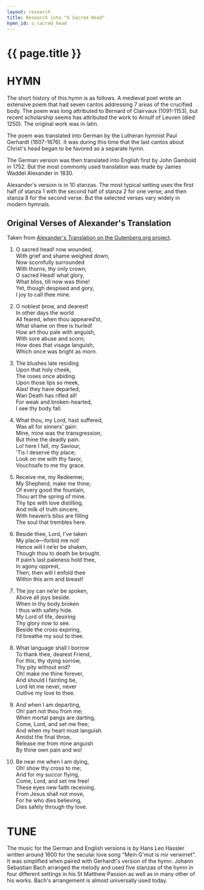 ```yaml
---
layout: research
title: Research into "O Sacred Head"
hymn_id: o_sacred_head
---
```

# {{ page.title }}

# HYMN

The short history of this hymn is as follows.  A medieval poet wrote an extensive poem that had seven cantos
addressing 7 areas of the crucified body.  The poem was long attributed to Bernard of Clairvaux (1091-1153),
but recent scholarship seems has attributed the work to Arnulf of Leuven (died 1250).  The original work was
in latin.

The poem was translated into German by the Lutheran hymnist Paul Gerhardt (1607-1676).  It was during this
time that the last cantos about Christ's head began to be favored as a separate hymn.

The German version was then translated into English first by John Gambold in 1752.  But the most commonly
used translation was made by James Waddel Alexander in 1830.

Alexander's version is in 10 stanzas.  The most typical setting uses the first half of stanza 1 with the second
half of stanza 2 for one verse; and then stanza 8 for the second verse.  But the selected verses vary widely
in modern hymnals.

## Original Verses of Alexander's Translation

Taken from [Alexander's Translation on the Gutenberg.org project](http://www.gutenberg.org/files/43206/43206-h/43206-h.htm).

1.  O sacred head! now wounded,  
    With grief and shame weighed down,  
    Now scornfully surrounded  
    With thorns, thy only crown;  
    O sacred Head! what glory,  
    What bliss, till now was thine!  
    Yet, though despised and gory,  
    I joy to call thee mine.  

2.  O noblest brow, and dearest!  
    In other days the world  
    All feared, when thou appeared’st,  
    What shame on thee is hurled!  
    How art thou pale with anguish,  
    With sore abuse and scorn;  
    How does that visage languish,  
    Which once was bright as morn.  

3.  The blushes late residing  
    Upon that holy cheek,  
    The roses once abiding  
    Upon those lips so meek,  
    Alas! they have departed;  
    Wan Death has rifled all!  
    For weak and broken-hearted,  
    I see thy body fall.  

4.  What thou, my Lord, hast suffered,  
    Was all for sinners’ gain:  
    Mine, mine was the transgression,  
    But thine the deadly pain.  
    Lo! here I fall, my Saviour,  
    ’Tis I deserve thy place;  
    Look on me with thy favor,  
    Vouchsafe to me thy grace.  

5.  Receive me, my Redeemer,  
    My Shepherd, make me thine;  
    Of every good the fountain,  
    Thou art the spring of mine.  
    Thy lips with love distilling,  
    And milk of truth sincere,  
    With heaven’s bliss are filling  
    The soul that trembles here.  

6.  Beside thee, Lord, I’ve taken  
    My place—forbid me not!  
    Hence will I ne’er be shaken,  
    Though thou to death be brought.  
    If pain’s last paleness hold thee,  
    In agony opprest,  
    Then, then will I enfold thee  
    Within this arm and breast!  

7.  The joy can ne’er be spoken,   
    Above all joys beside.   
    When in thy body broken  
    I thus with safety hide.  
    My Lord of life, desiring  
    Thy glory now to see.  
    Beside the cross expiring,  
    I’d breathe my soul to thee.  

8.  What language shall I borrow  
    To thank thee, dearest Friend,  
    For this, thy dying sorrow,  
    Thy pity without end?  
    Oh! make me thine forever,  
    And should I fainting be,  
    Lord let me never, never  
    Outlive my love to thee.  

9.  And when I am departing,  
    Oh! part not thou from me;  
    When mortal pangs are darting,  
    Come, Lord, and set me free;  
    And when my heart must languish  
    Amidst the final throe,  
    Release me from mine anguish  
    By thine own pain and wo!  

10. Be near me when I am dying,  
    Oh! show thy cross to me;  
    And for my succor flying,  
    Come, Lord, and set me free!  
    These eyes new faith receiving.  
    From Jesus shall not move,  
    For he who dies believing,  
    Dies safely through thy love.  

# TUNE

The music for the German and English versions is by Hans Leo Hassler written around 1600 for the secular
love song "Mein G'mut is mir verwirret".  It was simplified when paired with Gerhardt's version of the
hymn.  Johann Sebastian Bach arranged the melody and used five stanzas of the hymn in four different
settings in his St Matthew Passion as well as in many other of his works.  Bach's arrangement is almost
universally used today.
